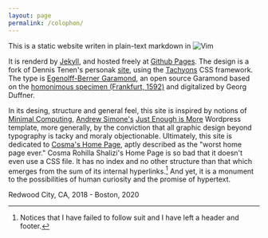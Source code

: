 ```yaml
---
layout: page
permalink: /colophon/
---
```


This is a static website writen in plain-text markdown in ![Vim](https://www.vim.org/images/vim.vialle.love.anim.gif)

It is renderd by [Jekyll](https://jekyllrb.com), and hosted freely at [Github Pages](https://pages.github.com). The design is a fork of Dennis Tenen's personak [site](http://denten.plaintext.in), using the [Tachyons](http://tachyons.io) CSS framework. The type is [Egenolff-Berner Garamond](http://www.georgduffner.at/ebgaramond/), an open source Garamond based on the [homonimous specimen (Frankfurt, 1592)](http://signes.org/set.php?id=122) and digitalized by Georg Duffner. 

In its desing, structure and general feel, this site is inspired by notions of [Minimal Computing](http://go-dh.github.io/mincomp/), [Andrew Simone's](http://andrewsimone.com) [Just Enough is More](https://github.com/asimone/justenoughismore) Wordpress template, more generally, by the conviction that all graphic design beyond typography is tacky and moraly objectionable. Ultimately, this site is dedicated to [Cosma's Home Page](http://bactra.org), aptly described as the "worst home page ever." Cosma Rohilla Shalizi's Home Page is so bad that it doesn't even use a CSS file. It has no index and no other structure than that which emerges from the sum of its internal hyperlinks.[^1] And yet, it is a monument to the possibilities of human curiosity and the promise of hypertext.

[^1]: Notices that I have failed to follow suit and I have left a header and footer. 

Redwood City, CA, 2018 - Boston, 2020
